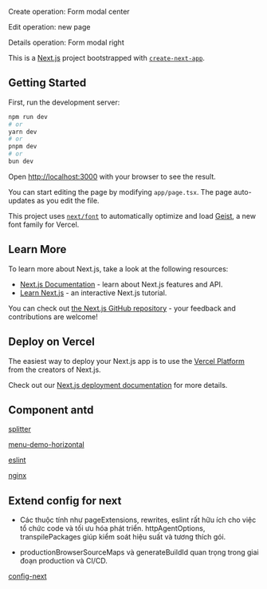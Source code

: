 Create operation: Form modal center

Edit operation: new page

Details operation: Form modal right



This is a [Next.js](https://nextjs.org) project bootstrapped with [`create-next-app`](https://nextjs.org/docs/app/api-reference/cli/create-next-app).

## Getting Started

First, run the development server:

```bash
npm run dev
# or
yarn dev
# or
pnpm dev
# or
bun dev
```

Open [http://localhost:3000](http://localhost:3000) with your browser to see the result.

You can start editing the page by modifying `app/page.tsx`. The page auto-updates as you edit the file.

This project uses [`next/font`](https://nextjs.org/docs/app/building-your-application/optimizing/fonts) to automatically optimize and load [Geist](https://vercel.com/font), a new font family for Vercel.

## Learn More

To learn more about Next.js, take a look at the following resources:

- [Next.js Documentation](https://nextjs.org/docs) - learn about Next.js features and API.
- [Learn Next.js](https://nextjs.org/learn) - an interactive Next.js tutorial.

You can check out [the Next.js GitHub repository](https://github.com/vercel/next.js) - your feedback and contributions are welcome!

## Deploy on Vercel

The easiest way to deploy your Next.js app is to use the [Vercel Platform](https://vercel.com/new?utm_medium=default-template&filter=next.js&utm_source=create-next-app&utm_campaign=create-next-app-readme) from the creators of Next.js.

Check out our [Next.js deployment documentation](https://nextjs.org/docs/app/building-your-application/deploying) for more details.

## Component antd

[splitter](https://ant.design/components/splitter)

[menu-demo-horizontal](https://ant.design/components/menu#menu-demo-horizontal)

[eslint](https://nextjs.org/docs/app/api-reference/config/eslint)

[nginx](https://www.dhiwise.com/post/how-to-host-your-nextjs-nginx-application-efficiently)

## Extend config for next

- Các thuộc tính như pageExtensions, rewrites, eslint rất hữu ích cho việc tổ chức code và tối ưu hóa phát triển.
httpAgentOptions, transpilePackages giúp kiểm soát hiệu suất và tương thích gói.

- productionBrowserSourceMaps và generateBuildId quan trọng trong giai đoạn production và CI/CD.

[config-next](https://dev.to/nuro/improving-the-nextjs-config-400j)
